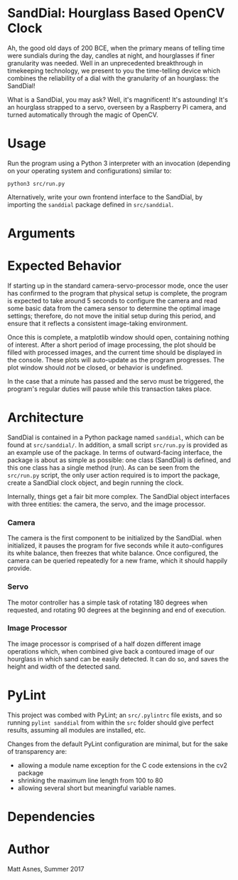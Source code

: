 # SandDial: Hourglass Based OpenCV Clock
Ah, the good old days of 200 BCE, when the primary means of telling time were sundials during the day, candles at night, and hourglasses if finer granularity was needed. Well in an unprecedented breakthrough in timekeeping technology, we present to you the time-telling device which combines the reliability of a dial with the granularity of an hourglass: the SandDial!

What is a SandDial, you may ask? Well, it's magnificent! It's astounding! It's an hourglass strapped to a servo, overseen by a Raspberry Pi camera, and turned automatically through the magic of OpenCV.

# Usage
Run the program using a Python 3 interpreter with an invocation (depending on your operating system and configurations) similar to:
```
python3 src/run.py
```

Alternatively, write your own frontend interface to the SandDial, by importing the `sanddial` package defined in `src/sanddial`.

# Arguments

# Expected Behavior
If starting up in the standard camera-servo-processor mode, once the user has confirmed to the program that physical setup is complete, the program is expected to take around 5 seconds to configure the camera and read some basic data from the camera sensor to determine the optimal image settings; therefore, do not move the initial setup during this period, and ensure that it reflects a consistent image-taking environment.

Once this is complete, a matplotlib window should open, containing nothing of interest. After a short period of image processing, the plot should be filled with processed images, and the current time should be displayed in the console. These plots will auto-update as the program progresses. The plot window should *not* be closed, or behavior is undefined.

In the case that a minute has passed and the servo must be triggered, the program's regular duties will pause while this transaction takes place.

# Architecture
SandDial is contained in a Python package named `sanddial`, which can be found at `src/sanddial/`. In addition, a small script `src/run.py` is provided as an example use of the package. In terms of outward-facing interface, the package is about as simple as possible: one class (SandDial) is defined, and this one class has a single method (run). As can be seen from the `src/run.py` script, the only user action required is to import the package, create a SandDial clock object, and begin running the clock.

Internally, things get a fair bit more complex. The SandDial object interfaces with three entities: the camera, the servo, and the image processor.

### Camera
The camera is the first component to be initialized by the SandDial. when initialized, it pauses the program for five seconds while it auto-configures its white balance, then freezes that white balance. Once configured, the camera can be queried repeatedly for a new frame, which it should happily provide.

### Servo
The motor controller has a simple task of rotating 180 degrees when requested, and rotating 90 degrees at the beginning and end of execution.

### Image Processor
The image processor is comprised of a half dozen different image operations which, when combined give back a contoured image of our hourglass in which sand can be easily detected. It can do so, and saves the height and width of the detected sand.

# PyLint
This project was combed with PyLint; an `src/.pylintrc` file exists, and so running `pylint sanddial` from within the `src` folder should give perfect results, assuming all modules are installed, etc. 

Changes from the default PyLint configuration are minimal, but for the sake of transparency are:
* allowing a module name exception for the C code extensions in the cv2 package
* shrinking the maximum line length from 100 to 80
* allowing several short but meaningful variable names.

# Dependencies


# Author
Matt Asnes, Summer 2017
